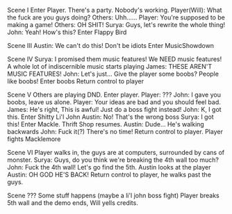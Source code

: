 Scene I
Enter Player.
There's a party. Nobody's working.
Player(Will): What the fuck are you guys doing?
Others: Uhh......
Player: You're supposed to be making a game!
Others: OH SHIT!
Surya: Guys, let's rewrite the whole thing!
John: Yeah! How's this? 
Enter Flappy Bird

Scene III
Austin: We can't do this! Don't be idiots
Enter MusicShowdown

Scene IV
Surya: I promised them music features! We NEED music features!
A whole lot of indiscernible music starts playing
James: THESE AREN'T MUSIC FEATURES!
John: Let's just... Give the player some boobs? People like boobs!
Enter boobs
Return control to player 


Scene V
Others are playing DND. Enter player.
Player: ???
John: I gave you boobs, leave us alone.
Player: Your ideas are bad and you should feel bad.
James: He's right, This is awful! Just do a boss fight instead!
John: K, I got this.
Enter Shitty Li'l John
Austin: No! That's the wrong boss
Surya: I got this!
Enter Mackle. Thrift Shop resumes.
Austin: Dude... He's walking backwards
John: Fuck it(?) There's no time!
Return control to player. Player fights Macklemore

Scene VI
Player walks in, the guys are at computers, surrounded by cans of monster.
Surya: Guys, do you think we're breaking the 4th wall too much?
John: Fuck the 4th wall! Let's go find the 5th.
Austin looks at the player
Austin: OH GOD HE'S BACK!
Return control to player, he walks past the guys.

Scene ???
Some stuff happens (maybe a li'l john boss fight)
Player breaks 5th wall and the demo ends, Will yells credits.
